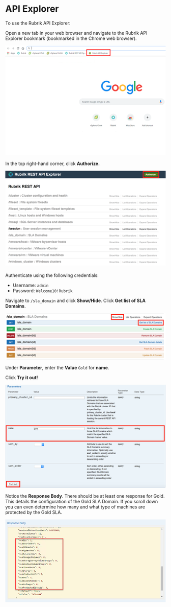 # API Explorer

To use the Rubrik API Explorer:

Open a new tab in your web browser and navigate to the Rubrik API Explorer bookmark \(bookmarked in the Chrome web browser\).

![](../.gitbook/assets/image100.png)

In the top right-hand corner, click **Authorize.**

![](../.gitbook/assets/image101.png)

Authenticate using the following credentials:

* Username: `admin`
* Password: `Welcome10!Rubrik`

Navigate to `/sla_domain` and click **Show/Hide**. Click **Get list of SLA Domains**.

![](../.gitbook/assets/image102.png)

Under **Parameter**, enter the **Value** `Gold` for **name**.

Click **Try it out!**

![](../.gitbook/assets/image103.png)

Notice the **Response Body**. There should be at least one response for Gold. This details the configuration of the Gold SLA Domain. If you scroll down you can even determine how many and what type of machines are protected by the Gold SLA.

![](../.gitbook/assets/image104.png)

